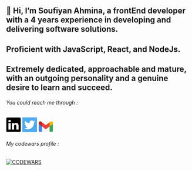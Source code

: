 ## 👋 Hi, I’m Soufiyan Ahmina, a frontEnd developer with a 4 years experience in developing and delivering software solutions. 

## Proficient with JavaScript, React, and NodeJs.

## Extremely dedicated, approachable and mature, with an outgoing personality and a genuine desire to learn and succeed. 
 
 ###### You could reach me through :

 [<img alt="my LinkedIn" width="40px" src="./LinkedIn.png" />](https://www.linkedin.com/in/AHMINA/) [<img alt="my Twitter" width="40px" src="./Twitter.png" />](https://twitter.com/SoufianAhmina/) [<img alt="my Gmail" width="40px" src="./Gmail.png" />](mailto:Ahminasoufiyan@gmail.com)


###### My codewars profile :

[![CODEWARS](https://www.codewars.com/users/AHMINA/badges/large)](https://www.codewars.com/users/AHMINA)


